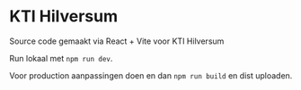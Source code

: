 # KTI Hilversum

Source code gemaakt via React + Vite voor KTI Hilversum

Run lokaal met `npm run dev`.

Voor production aanpassingen doen en dan `npm run build` en dist uploaden.

